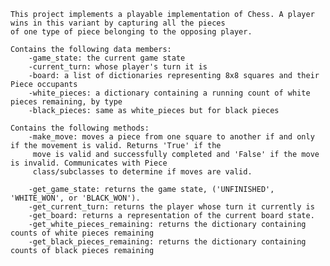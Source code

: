     This project implements a playable implementation of Chess. A player wins in this variant by capturing all the pieces
    of one type of piece belonging to the opposing player. 

    Contains the following data members:
        -game_state: the current game state
        -current_turn: whose player's turn it is
        -board: a list of dictionaries representing 8x8 squares and their Piece occupants
        -white_pieces: a dictionary containing a running count of white pieces remaining, by type
        -black_pieces: same as white_pieces but for black pieces

    Contains the following methods:
        -make_move: moves a piece from one square to another if and only if the movement is valid. Returns 'True' if the
         move is valid and successfully completed and 'False' if the move is invalid. Communicates with Piece
         class/subclasses to determine if moves are valid.

        -get_game_state: returns the game state, ('UNFINISHED', 'WHITE_WON', or 'BLACK_WON').
        -get_current_turn: returns the player whose turn it currently is
        -get_board: returns a representation of the current board state.
        -get_white_pieces_remaining: returns the dictionary containing counts of white pieces remaining
        -get_black_pieces_remaining: returns the dictionary containing counts of black pieces remaining
